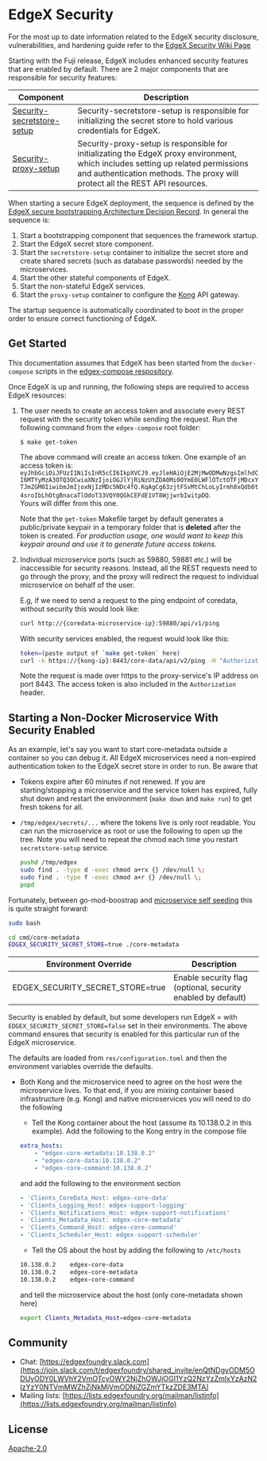 # EdgeX Security

For the most up to date information related to the EdgeX security disclosure, vulnerabilities, and hardening guide refer to the [EdgeX Security Wiki Page](https://wiki.edgexfoundry.org/display/FA/Security)

Starting with the Fuji release, EdgeX includes enhanced security features that are enabled by default.
There are 2 major components that are responsible for security features:

| Component  | Description  |
|---|---|
|  [Security-secretstore-setup](cmd/security-secretstore-setup/README.md) | Security-secretstore-setup is responsible for initializing the secret store to hold various credentials for EdgeX.  |
| [Security-proxy-setup](cmd/security-proxy-setup/README.md)  | Security-proxy-setup is responsible for initializating the EdgeX proxy environment, which includes setting up related permissions and authentication methods. The proxy will protect all the REST API resources.  |

When starting a secure EdgeX deployment, the sequence is defined by the
[EdgeX secure bootstrapping Architecture Decision Record](https://docs.edgexfoundry.org/2.0/design/adr/security/0009-Secure-Bootstrapping/).  In general the sequence is:

1. Start a bootstrapping component that sequences the framework startup.
1. Start the EdgeX secret store component.
1. Start the `secretstore-setup` container to initialize the secret store and create shared secrets (such as database passwords) needed by the microservices.
1. Start the other stateful components of EdgeX.
1. Start the non-stateful EdgeX services.
1. Start the `proxy-setup` container to configure the [Kong](https://konghq.com/) API gateway.

The startup sequence is automatically coordinated to boot in the proper order to ensure correct functioning of EdgeX.

## Get Started

This documentation assumes that EdgeX has been started from the
`docker-compose` scripts in the
[edgex-compose respository](https://github.com/edgexfoundry/edgex-compose).

Once EdgeX is up and running, the following steps are required to access EdgeX resources:

1. The user needs to create an access token and associate every REST request with the security token
   while sending the request.  Run the following command from the `edgex-compose` root folder:

    ```console
    $ make get-token
    ```

    The above command will create an access token. One example of an access token is:
    `eyJhbGciOiJFUzI1NiIsInR5cCI6IkpXVCJ9.eyJleHAiOjE2MjMwODMwNzgsImlhdCI6MTYyMzA3OTQ3OCwiaXNzIjoiOGJlYjRiNzUtZDA0Mi00YmE0LWFlOTctOTFjMDcxYTJmZGM0IiwibmJmIjoxNjIzMDc5NDc4fQ.KqAgCg63zjtFSvMtChLoLyIrmh8xQdb0t4sroIbLhOtgBnacaTlOdoT33VQY0QGkCEFdE1VT8WjjwrbIwitpDQ`.  
    Yours will differ from this one.

    Note that the `get-token` Makefile target by default generates a public/private keypair
    in a temporary folder that is **deleted** after the token is created.
    *For production usage, one would want to keep this keypair around
    and use it to generate future access tokens.*

2. Individual microservice ports (such as 59880, 59881 etc.) will be inaccessible for security reasons.
Instead, all the REST requests need to go through the proxy, and the proxy will redirect the request to individual microservice on behalf of the user.

    E.g, if we need to send a request to the ping endpoint of coredata, without security this would look like:

    ```sh
    curl http://{coredata-microservice-ip}:59880/api/v1/ping
    ```

    With security services enabled, the request would look like this:

    ```sh
    token=(paste output of `make get-token` here)
    curl -k https://{kong-ip}:8443/core-data/api/v2/ping -H "Authorization: Bearer $token"
    ```

   Note the request is made over https to the proxy-service's IP address on port 8443.  The access token is also
   included in the `Authorization` header.

## Starting a Non-Docker Microservice With Security Enabled

As an example, let's say you want to start core-metadata outside a container so you can debug it. 
All EdgeX microservices need a non-expired authentication token to the EdgeX secret store in order to run.
Be aware that

* Tokens expire after 60 minutes if not renewed. If you are starting/stopping a microservice and the service token has expired, fully shut down and restart the environment (`make down` and `make run`) to get fresh tokens for all.
* `/tmp/edgex/secrets/...` where the tokens live is only root readable. You can run the microservice as root or use the following to open up the tree. Note you will need to repeat the chmod each time you restart `secretstore-setup` service.

    ```sh
    pushd /tmp/edgex
    sudo find . -type d -exec chmod a+rx {} /dev/null \;
    sudo find . -type f -exec chmod a+r {} /dev/null \;
    popd
    ```

Fortunately, between go-mod-boostrap and [microservice self seeding](https://github.com/edgexfoundry/edgex-docs/blob/master/docs_src/design/adr/0005-Service-Self-Config.md) this is quite straight forward:

```sh
sudo bash

cd cmd/core-metadata
EDGEX_SECURITY_SECRET_STORE=true ./core-metadata
```

| Environment Override  | Description  |
|---|---|
| EDGEX_SECURITY_SECRET_STORE=true | Enable security flag (optional, security enabled by default) |

Security is enabled by default, but some developers run EdgeX =
with `EDGEX_SECURITY_SECRET_STORE=false` set in their environments.
The above command ensures that security is enabled for this particular run of the EdgeX microservice.

The defaults are loaded from `res/configuration.toml` and then the environment variables override the defaults.

* Both Kong and the microservice need to agree on the host were the microservice lives. To that end, if you are mixing container based infrastructure (e.g. Kong) and native microservices you will need to do the following
  * Tell the Kong container about the host (assume its 10.138.0.2 in this example). Add the following to the Kong entry in the compose file
  
  ```yaml
  extra_hosts:
      - "edgex-core-metadata:10.138.0.2"
      - "edgex-core-data:10.138.0.2"
      - "edgex-core-command:10.138.0.2"
  ```

  and add the following to the environment section

  ```yaml
  - 'Clients_CoreData_Host: edgex-core-data'
  - 'Clients_Logging_Host: edgex-support-logging'
  - 'Clients_Notifications_Host: edgex-support-notifications'
  - 'Clients_Metadata_Host: edgex-core-metadata'
  - 'Clients_Command_Host: edgex-core-command'
  - 'Clients_Scheduler_Host: edgex-support-scheduler'
  ```

  * Tell the OS about the host by adding the following to `/etc/hosts`

  ```sh
  10.138.0.2    edgex-core-data
  10.138.0.2    edgex-core-metadata
  10.138.0.2    edgex-core-command
  ```

  and tell the microservice about the host (only core-metadata shown here)

  ```sh
  export Clients_Metadata_Host=edgex-core-metadata
  ```

## Community

* Chat: [https://edgexfoundry.slack.com](https://join.slack.com/t/edgexfoundry/shared_invite/enQtNDgyODM5ODUyODY0LWVhY2VmOTcyOWY2NjZhOWJjOGI1YzQ2NzYzZmIxYzAzN2IzYzY0NTVmMWZhZjNkMjVmODNiZGZmYTkzZDE3MTA)
* Mailing lists: [https://lists.edgexfoundry.org/mailman/listinfo](https://lists.edgexfoundry.org/mailman/listinfo)

## License

[Apache-2.0](LICENSE)